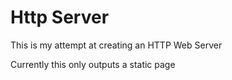 Http Server
===========

This is my attempt at creating an HTTP Web Server

Currently this only outputs a static page